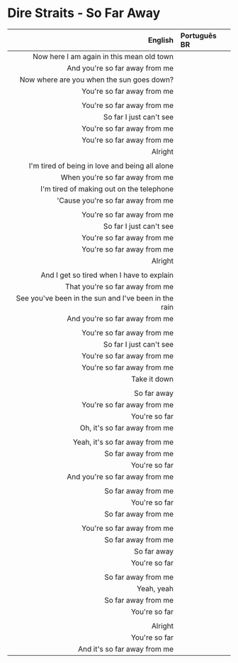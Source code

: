 # Dire Straits - So Far Away

| English | Português BR |
|------:|:--------------------|
| Now here I am again in this mean old town |
| And you're so far away from me |
| Now where are you when the sun goes down? |
| You're so far away from me |
|  |
| You're so far away from me |
| So far I just can't see |
| You're so far away from me |
| You're so far away from me |
| Alright |
|  |
| I'm tired of being in love and being all alone |
| When you're so far away from me |
| I'm tired of making out on the telephone |
| 'Cause you're so far away from me |
|  |
| You're so far away from me |
| So far I just can't see |
| You're so far away from me |
| You're so far away from me |
| Alright |
|  |
| And I get so tired when I have to explain |
| That you're so far away from me |
| See you've been in the sun and I've been in the rain |
| And you're so far away from me |
|  |
| You're so far away from me |
| So far I just can't see |
| You're so far away from me |
| You're so far away from me |
| Take it down |
|  |
| So far away |
| You're so far away from me |
| You're so far |
| Oh, it's so far away from me |
|  |
| Yeah, it's so far away from me |
| So far away from me |
| You're so far |
| And you're so far away from me |
|  |
| So far away from me |
| You're so far |
| So far away from me |
|  |
| You're so far away from me |
| So far away from me |
| So far away |
| You're so far |
|  |
| So far away from me |
| Yeah, yeah |
| So far away from me |
| You're so far |
|  |
| Alright |
| You're so far |
| And it's so far away from me |